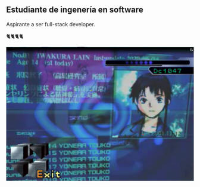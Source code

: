 ## Estudiante de ingenería en software
Aspirante a ser full-stack developer.

🐈🐈🐈🐈

![lain-wired](readme.png)